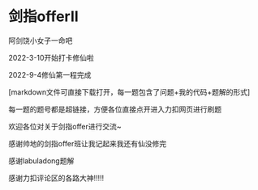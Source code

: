 # 剑指offerII
阿剑饶小女子一命吧

2022-3-10开始打卡修仙啦

2022-9-4修仙第一程完成

[markdown文件可直接下载打开，每一题包含了问题+我的代码+题解的形式]

每一题的题号都是超链接，方便各位直接点开进入力扣网页进行刷题

欢迎各位对关于剑指offer进行交流~

感谢帅地的剑指offer班让我记起来我还有仙没修完

感谢labuladong题解

感谢力扣评论区的各路大神!!!!!
